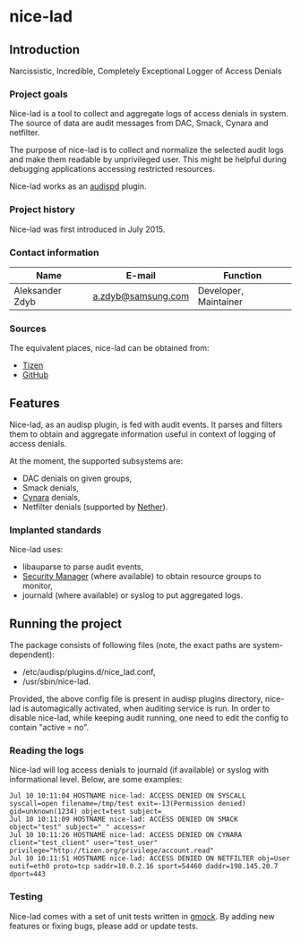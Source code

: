 # nice-lad

## Introduction
Narcissistic, Incredible, Completely Exceptional Logger of Access Denials

### Project goals
Nice-lad is a tool to collect and aggregate logs of access denials in system.
The source of data are audit messages from DAC, Smack, Cynara and netfilter.

The purpose of nice-lad is to collect and normalize the selected audit logs
and make them readable by unprivileged user. This might be helpful during
debugging applications accessing restricted resources.

Nice-lad works as an [audispd][1] plugin.

[1]: http://linux.die.net/man/8/audispd "audispd"

### Project history
Nice-lad was first introduced in July 2015.

### Contact information
| Name            | E-mail                  | Function              |
|-----------------|-------------------------|-----------------------|
| Aleksander Zdyb | [a.zdyb@samsung.com][2] | Developer, Maintainer |

[2]: mailto:a.zdyb@samsung.com "Aleksander Zdyb"

### Sources
The equivalent places, nice-lad can be obtained from:

* [Tizen](https://review.tizen.org/gerrit/gitweb?p=platform/core/security/nice-lad.git)
* [GitHub](https://github.com/Samsung/nice-lad)


## Features
Nice-lad, as an audisp plugin, is fed with audit events. It parses and filters
them to obtain and aggregate information useful in context of logging of access
denials.

At the moment, the supported subsystems are:

* DAC denials on given groups,
* Smack denials,
* [Cynara][3] denials,
* Netfilter denials (supported by [Nether][4]).

[3]: https://github.com/Samsung/cynara "Cynara"
[4]: https://github.com/Samsung/nether "Nether"

### Implanted standards
Nice-lad uses:

* libauparse to parse audit events,
* [Security Manager][5] (where available) to obtain resource groups to monitor,
* journald (where available) or syslog to put aggregated logs.

[5]: https://github.com/Samsung/security-manager "Security Manager"


## Running the project
The package consists of following files (note, the exact paths are
system-dependent):

* /etc/audisp/plugins.d/nice_lad.conf,
* /usr/sbin/nice-lad.

Provided, the above config file is present in audisp plugins directory, nice-lad
is automagically activated, when auditing service is run. In order to disable
nice-lad, while keeping audit running, one need to edit the config to contain
"active = no".

### Reading the logs
Nice-lad will log access denials to journald (if available) or syslog with
informational level. Below, are some examples:

```
Jul 10 10:11:04 HOSTNAME nice-lad: ACCESS DENIED ON SYSCALL syscall=open filename=/tmp/test exit=-13(Permission denied) gid=unknown(1234) object=test subject=_
Jul 10 10:11:09 HOSTNAME nice-lad: ACCESS DENIED ON SMACK object="test" subject="_" access=r
Jul 10 10:11:26 HOSTNAME nice-lad: ACCESS DENIED ON CYNARA client="test_client" user="test_user" privilege="http://tizen.org/privilege/account.read"
Jul 10 10:11:51 HOSTNAME nice-lad: ACCESS DENIED ON NETFILTER obj=User outif=eth0 proto=tcp saddr=10.0.2.16 sport=54460 daddr=198.145.20.7 dport=443
```

### Testing
Nice-lad comes with a set of unit tests written in [gmock][6]. By adding new
features or fixing bugs, please add or update tests.

[6]: http://gmock.org/ "Gmock"
